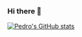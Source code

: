 ### Hi there 👋

<!--
**Pedro-Henrique-Costa/Pedro-Henrique-Costa** is a ✨ _special_ ✨ repository because its `README.md` (this file) appears on your GitHub profile.

Here are some ideas to get you started:

- 🔭 I’m currently working on ...
- 🌱 I’m currently learning ...
- 👯 I’m looking to collaborate on ...
- 🤔 I’m looking for help with ...
- 💬 Ask me about ...
- 📫 How to reach me: ...
- 😄 Pronouns: ...
- ⚡ Fun fact: ...
-->

[![Pedro's GitHub stats](https://github-readme-stats.vercel.app/api?username=Pedro-Henrique-Costa&show_icons=true&theme=react&hide=contribs)](https://github.com/Pedro-Henrique-Costa/Pedro-Henrique-Costa)
